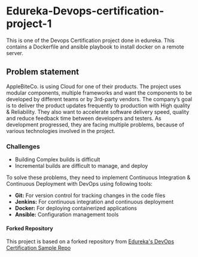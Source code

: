 # Edureka-Devops-certification-project-1
This is one of the Devops Certification project done in edureka. This contains a Dockerfile and ansible playbook to install docker on a remote server.
## Problem statement
AppleBiteCo. is using Cloud for one of their products. The project uses modular components, multiple frameworks and want the components to be developed by different teams or by 3rd-party vendors. The company’s goal is to deliver the product updates frequently to production with High quality & Reliability. They also want to accelerate software delivery speed, quality and reduce feedback time between developers and testers. As development progressed, they are facing multiple problems, because of various technologies involved in the project. 
### Challenges
- Building Complex builds is difficult
- Incremental builds are difficult to manage, and deploy
  
To solve these problems, they need to implement Continuous Integration & Continuous Deployment with DevOps using following tools: 

- **Git:** For version control for tracking changes in the code files
- **Jenkins:** For continuous integration and continuous deployment
- **Docker:** For deploying containerized applications
- **Ansible:** Configuration management tools

#### Forked Repository 

This project is based on a forked repository from [Edureka's DevOps Certification Sample Repo](https://github.com/edureka-devops/projCert)
